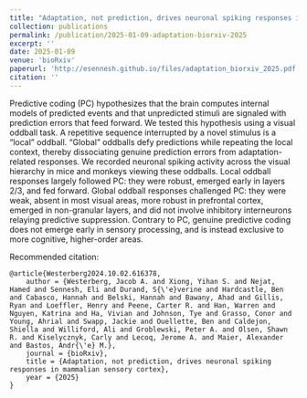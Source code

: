 ```yaml
---
title: "Adaptation, not prediction, drives neuronal spiking responses in mammalian sensory cortex"
collection: publications
permalink: /publication/2025-01-09-adaptation-biorxiv-2025
excerpt: ''
date: 2025-01-09
venue: 'bioRxiv'
paperurl: 'http://esennesh.github.io/files/adaptation_biorxiv_2025.pdf'
citation: ''
---
```

Predictive coding (PC) hypothesizes that the brain computes internal models of predicted events and that unpredicted stimuli are signaled with prediction errors that feed forward. We tested this hypothesis using a visual oddball task. A repetitive sequence interrupted by a novel stimulus is a “local” oddball. “Global” oddballs defy predictions while repeating the local context, thereby dissociating genuine prediction errors from adaptation-related responses. We recorded neuronal spiking activity across the visual hierarchy in mice and monkeys viewing these oddballs. Local oddball responses largely followed PC: they were robust, emerged early in layers 2/3, and fed forward. Global oddball responses challenged PC: they were weak, absent in most visual areas, more robust in prefrontal cortex, emerged in non-granular layers, and did not involve inhibitory interneurons relaying predictive suppression. Contrary to PC, genuine predictive coding does not emerge early in sensory processing, and is instead exclusive to more cognitive, higher-order areas.

Recommended citation:

    @article{Westerberg2024.10.02.616378,
    	author = {Westerberg, Jacob A. and Xiong, Yihan S. and Nejat, Hamed and Sennesh, Eli and Durand, S{\'e}verine and Hardcastle, Ben and Cabasco, Hannah and Belski, Hannah and Bawany, Ahad and Gillis, Ryan and Loeffler, Henry and Peene, Carter R. and Han, Warren and Nguyen, Katrina and Ha, Vivian and Johnson, Tye and Grasso, Conor and Young, Ahrial and Swapp, Jackie and Ouellette, Ben and Caldejon, Shiella and Williford, Ali and Groblewski, Peter A. and Olsen, Shawn R. and Kiselycznyk, Carly and Lecoq, Jerome A. and Maier, Alexander and Bastos, Andr{\'e} M.},
    	journal = {bioRxiv},
    	title = {Adaptation, not prediction, drives neuronal spiking responses in mammalian sensory cortex},
    	year = {2025}
    }

